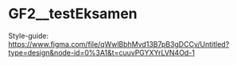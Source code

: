 # GF2__testEksamen
Style-guide: 
    https://www.figma.com/file/qWwlBbhMvd13B7pB3gDCCv/Untitled?type=design&node-id=0%3A1&t=cuuvPGYXYrLVN4Od-1
